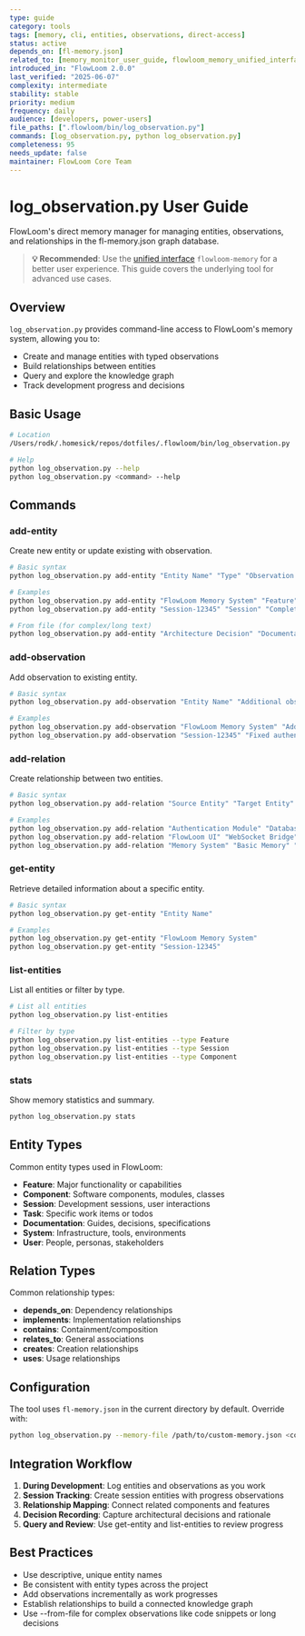 ```yaml
---
type: guide
category: tools
tags: [memory, cli, entities, observations, direct-access]
status: active
depends_on: [fl-memory.json]
related_to: [memory_monitor_user_guide, flowloom_memory_unified_interface]
introduced_in: "FlowLoom 2.0.0"
last_verified: "2025-06-07"
complexity: intermediate
stability: stable
priority: medium
frequency: daily
audience: [developers, power-users]
file_paths: [".flowloom/bin/log_observation.py"]
commands: [log_observation.py, python log_observation.py]
completeness: 95
needs_update: false
maintainer: FlowLoom Core Team
---
```


# log_observation.py User Guide

FlowLoom's direct memory manager for managing entities, observations, and relationships in the fl-memory.json graph database.

> **💡 Recommended**: Use the [unified interface](flowloom_memory_unified_interface.md) `flowloom-memory` for a better user experience. This guide covers the underlying tool for advanced use cases.

## Overview

`log_observation.py` provides command-line access to FlowLoom's memory system, allowing you to:
- Create and manage entities with typed observations
- Build relationships between entities  
- Query and explore the knowledge graph
- Track development progress and decisions

## Basic Usage

```bash
# Location
/Users/rodk/.homesick/repos/dotfiles/.flowloom/bin/log_observation.py

# Help
python log_observation.py --help
python log_observation.py <command> --help
```

## Commands

### add-entity
Create new entity or update existing with observation.

```bash
# Basic syntax
python log_observation.py add-entity "Entity Name" "Type" "Observation text"

# Examples
python log_observation.py add-entity "FlowLoom Memory System" "Feature" "Implemented JSONL format for clean git merges"
python log_observation.py add-entity "Session-12345" "Session" "Completed authentication implementation"

# From file (for complex/long text)
python log_observation.py add-entity "Architecture Decision" "Documentation" --from-file decision.md
```

### add-observation
Add observation to existing entity.

```bash
# Basic syntax
python log_observation.py add-observation "Entity Name" "Additional observation"

# Examples  
python log_observation.py add-observation "FlowLoom Memory System" "Added support for relationship queries"
python log_observation.py add-observation "Session-12345" "Fixed authentication edge case"
```

### add-relation
Create relationship between two entities.

```bash
# Basic syntax
python log_observation.py add-relation "Source Entity" "Target Entity" "relation_type"

# Examples
python log_observation.py add-relation "Authentication Module" "Database Layer" "depends_on"
python log_observation.py add-relation "FlowLoom UI" "WebSocket Bridge" "uses"
python log_observation.py add-relation "Memory System" "Basic Memory" "implements"
```

### get-entity
Retrieve detailed information about a specific entity.

```bash
# Basic syntax
python log_observation.py get-entity "Entity Name"

# Examples
python log_observation.py get-entity "FlowLoom Memory System"
python log_observation.py get-entity "Session-12345"
```

### list-entities
List all entities or filter by type.

```bash
# List all entities
python log_observation.py list-entities

# Filter by type
python log_observation.py list-entities --type Feature
python log_observation.py list-entities --type Session
python log_observation.py list-entities --type Component
```

### stats
Show memory statistics and summary.

```bash
python log_observation.py stats
```

## Entity Types

Common entity types used in FlowLoom:

- **Feature**: Major functionality or capabilities
- **Component**: Software components, modules, classes
- **Session**: Development sessions, user interactions
- **Task**: Specific work items or todos
- **Documentation**: Guides, decisions, specifications
- **System**: Infrastructure, tools, environments
- **User**: People, personas, stakeholders

## Relation Types

Common relationship types:

- **depends_on**: Dependency relationships
- **implements**: Implementation relationships
- **contains**: Containment/composition
- **relates_to**: General associations
- **creates**: Creation relationships
- **uses**: Usage relationships

## Configuration

The tool uses `fl-memory.json` in the current directory by default. Override with:

```bash
python log_observation.py --memory-file /path/to/custom-memory.json <command>
```

## Integration Workflow

1. **During Development**: Log entities and observations as you work
2. **Session Tracking**: Create session entities with progress observations
3. **Relationship Mapping**: Connect related components and features
4. **Decision Recording**: Capture architectural decisions and rationale
5. **Query and Review**: Use get-entity and list-entities to review progress

## Best Practices

- Use descriptive, unique entity names
- Be consistent with entity types across the project
- Add observations incrementally as work progresses
- Establish relationships to build a connected knowledge graph
- Use --from-file for complex observations like code snippets or long decisions